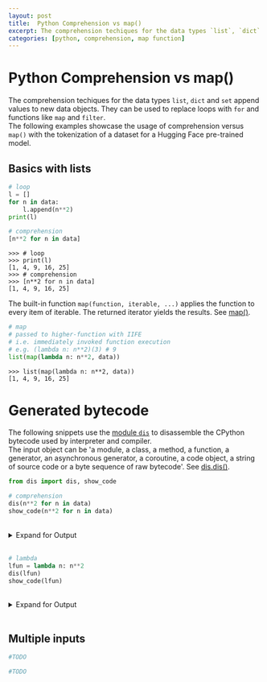 ```yaml
---
layout: post
title:  Python Comprehension vs map()
excerpt: The comprehension techiques for the data types `list`, `dict` and `set` append values to new data objects. They can be used to replace loops with `for` and functions like `map` and `filter`.  
categories: [python, comprehension, map function]
---
```


# Python Comprehension vs map()

The comprehension techiques for the data types `list`, `dict` and `set` append values to new data objects. They can be used to replace loops with `for` and functions like `map` and `filter`.  
The following examples showcase the usage of comprehension versus `map()` with the tokenization of a dataset for a Hugging Face pre-trained model.

## Basics with lists

```python
# loop
l = []
for n in data:
    l.append(n**2)
print(l)

# comprehension
[n**2 for n in data]
```

```
>>> # loop
>>> print(l)
[1, 4, 9, 16, 25]
>>> # comprehension
>>> [n**2 for n in data]
[1, 4, 9, 16, 25]
```

The built-in function `map(function, iterable, ...)` applies the function to every item of iterable. The returned iterator yields the results. See [map()](https://docs.python.org/3/library/functions.html#map).

```python
# map
# passed to higher-function with IIFE
# i.e. immediately invoked function execution
# e.g. (lambda n: n**2)(3) # 9
list(map(lambda n: n**2, data))
```

```
>>> list(map(lambda n: n**2, data))
[1, 4, 9, 16, 25]
```

# Generated bytecode

The following snippets use the [module `dis`](https://docs.python.org/3/library/dis.html) to disassemble the CPython bytecode used by interpreter and compiler.  
The input object can be 'a module, a class, a method, a function, a generator, an asynchronous generator, a coroutine, a code object, a string of source code or a byte sequence of raw bytecode'. See [dis.dis()](https://docs.python.org/3/library/dis.html#dis.dis).

```python
from dis import dis, show_code
```

```python
# comprehension
dis(n**2 for n in data)
show_code(n**2 for n in data)
```

<div>&nbsp;</div>
<details>
<summary>Expand for Output</summary>
<p><pre>
&gt;&gt;&gt; dis(n**2 for n in data)
  1           0 LOAD_FAST                0 (.0)
        &gt;&gt;    2 FOR_ITER                14 (to 18)
              4 STORE_FAST               1 (n)
              6 LOAD_FAST                1 (n)
              8 LOAD_CONST               0 (2)
             10 BINARY_POWER
             12 YIELD_VALUE
             14 POP_TOP
             16 JUMP_ABSOLUTE            2
        &gt;&gt;   18 LOAD_CONST               1 (None)
             20 RETURN_VALUE
&gt;&gt;&gt; show_code(n**2 for n in data)
Name:              <genexpr>
Filename:          <stdin>
Argument count:    1
Positional-only arguments: 0
Kw-only arguments: 0
Number of locals:  2
Stack size:        3
Flags:             OPTIMIZED, NEWLOCALS, GENERATOR, NOFREE
Constants:
   0: 2
   1: None
Variable names:
   0: .0
   1: n
</pre></p>
</details>
<div>&nbsp;</div>

```python
# lambda
lfun = lambda n: n**2
dis(lfun)
show_code(lfun)
```

<div>&nbsp;</div>
<details>
<summary>Expand for Output</summary>
<p><pre>
&gt;&gt;&gt; lfun = lambda n: n**2
&gt;&gt;&gt; dis(lfun)
  1           0 LOAD_FAST                0 (n)
              2 LOAD_CONST               1 (2)
              4 BINARY_POWER
              6 RETURN_VALUE
&gt;&gt;&gt; show_code(lfun)
Name:              <lambda>
Filename:          <stdin>
Argument count:    1
Positional-only arguments: 0
Kw-only arguments: 0
Number of locals:  1
Stack size:        2
Flags:             OPTIMIZED, NEWLOCALS, NOFREE
Constants:
   0: None
   1: 2
Variable names:
   0: n
</pre></p>
</details>
<div>&nbsp;</div>

## Multiple inputs

```python
#TODO
```

```python
#TODO
```